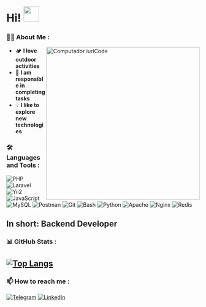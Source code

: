 # Hi! <img src="https://media.giphy.com/media/hvRJCLFzcasrR4ia7z/giphy.gif" width="40">

### 👨‍💻 About Me :

<img src="https://raw.githubusercontent.com/MicaelliMedeiros/micaellimedeiros/master/image/computer-illustration.png" min-width="400px" max-width="400px" width="400px" align="right" alt="Computador iuriCode">

<p align="left"> 
  <ul>
    <li> 🏕️ <strong>I love outdoor activities</strong></li>
    <li> 🔧 <strong>I am responsible in completing tasks</strong></li>
    <li> 💡️ <strong>I like to explore new technologies</strong></li>
  </ul>
</p>

<p align="left">
  
### 🛠  Languages and Tools :
![PHP](https://img.shields.io/badge/-PHP-777BB4?style=for-the-badge&logo=php&logoColor=white)
![Laravel](https://img.shields.io/badge/-Laravel-FF2D20?style=for-the-badge&logo=laravel&logoColor=white)
![Yii2](https://img.shields.io/badge/-Yii2-FF6600?style=for-the-badge&logo=yii&logoColor=white)
![JavaScript](https://img.shields.io/badge/-JavaScript-F7DF1E?style=for-the-badge&logo=javascript&logoColor=black)
![MySQL](https://img.shields.io/badge/-MySQL-4479A1?style=for-the-badge&logo=mysql&logoColor=white)
![Postman](https://img.shields.io/badge/-Postman-FF6C37?style=for-the-badge&logo=postman&logoColor=white)
![Git](https://img.shields.io/badge/-Git-F05032?style=for-the-badge&logo=git&logoColor=white)
![Bash](https://img.shields.io/badge/-Bash-4EAA25?style=for-the-badge&logo=gnu-bash&logoColor=white)
![Python](https://img.shields.io/badge/-Python-3776AB?style=for-the-badge&logo=python&logoColor=white)
![Apache](https://img.shields.io/badge/-Apache-D22128?style=for-the-badge&logo=apache&logoColor=white)
![Nginx](https://img.shields.io/badge/-Nginx-009639?style=for-the-badge&logo=nginx&logoColor=white)
![Redis](https://img.shields.io/badge/-Redis-DC382D?style=for-the-badge&logo=redis&logoColor=white)

</p>

<p align="left">
  
In short: Backend Developer
---

</p>

### 📊 GitHub Stats :
[![Top Langs](https://github-readme-stats.vercel.app/api/top-langs/?username=peekle86&layout=compact&theme=vision-friendly-dark&hide=blade,html,scss,css,shell,hack,batchfile)](https://github.com/anuraghazra/github-readme-stats)
---
### 📫 How to reach me :
[![Telegram](https://img.shields.io/badge/-Telegram-2CA5E0?style=for-the-badge&logo=telegram&logoColor=white)](https://t.me/hypertrophillius)
[![LinkedIn](https://img.shields.io/badge/-LinkedIn-0077B5?style=for-the-badge&logo=linkedin&logoColor=white)](https://www.linkedin.com/in/vitalii-horodnyk-03001b241)
